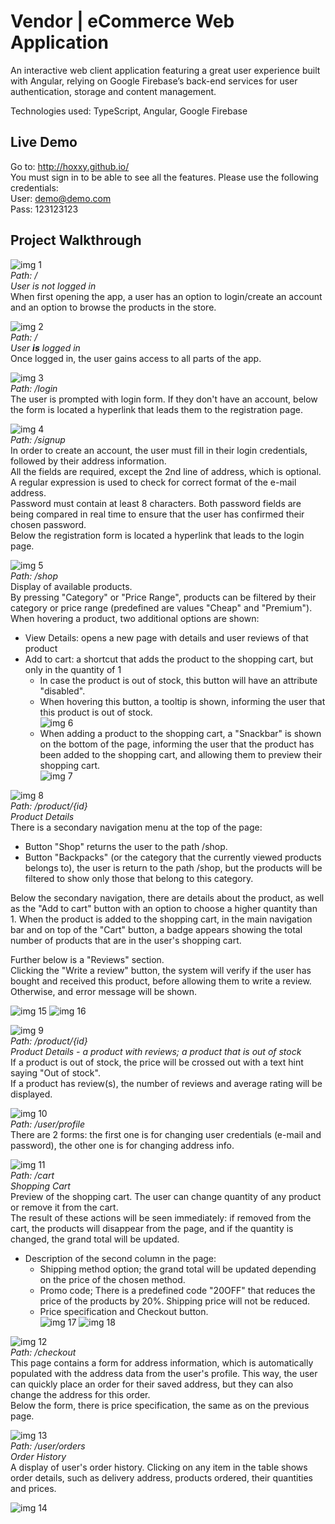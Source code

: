 # Vendor | eCommerce Web Application
An interactive web client application featuring a great user experience built with Angular, relying on Google
Firebase’s back-end services for user authentication, storage and content management.

Technologies used: TypeScript, Angular, Google Firebase

## Live Demo
Go to: http://hoxxy.github.io/  
You must sign in to be able to see all the features. Please use the following credentials:  
User: demo@demo.com  
Pass: 123123123  

## Project Walkthrough

![img 1](https://i.imgur.com/4PMHgD7.png)  
*Path: /*  
*User is not logged in*  
When first opening the app, a user has an option to login/create an account and an option to browse the products in the store.    

![img 2](https://i.imgur.com/tSQccUo.png)  
*Path: /*  
*User **is** logged in*  
Once logged in, the user gains access to all parts of the app.  

![img 3](https://i.imgur.com/RVMU29N.png)  
*Path: /login*  
The user is prompted with login form. If they don't have an account, below the form is located a hyperlink that leads them to the registration page.

![img 4](https://i.imgur.com/5dQDG57.png)  
*Path: /signup*  
In order to create an account, the user must fill in their login credentials, followed by their address information.  
All the fields are required, except the 2nd line of address, which is optional.  
A regular expression is used to check for correct format of the e-mail address.  
Password must contain at least 8 characters. Both password fields are being compared in real time to ensure that the user has confirmed their chosen password.  
Below the registration form is located a hyperlink that leads to the login page.  

![img 5](https://i.imgur.com/EzWGscr.png)  
*Path: /shop*  
Display of available products.  
By pressing "Category" or "Price Range", products can be filtered by their category or price range (predefined are values "Cheap" and "Premium").  
When hovering a product, two additional options are shown:  
- View Details: opens a new page with details and user reviews of that product  
- Add to cart: a shortcut that adds the product to the shopping cart, but only in the quantity of 1  
  - In case the product is out of stock, this button will have an attribute "disabled".  
  - When hovering this button, a tooltip is shown, informing the user that this product is out of stock.  
  ![img 6](https://i.imgur.com/u065ZOo.png)  
  - When adding a product to the shopping cart, a "Snackbar" is shown on the bottom of the page, informing the user that the product has been added to the shopping cart, and allowing them to preview their shopping cart.  
  ![img 7](https://i.imgur.com/k11pWPv.png)  
  
![img 8](https://i.imgur.com/tt4x3lE.png)  
*Path: /product/{id}*  
*Product Details*  
There is a secondary navigation menu at the top of the page:  
- Button "Shop" returns the user to the path /shop.  
- Button "Backpacks" (or the category that the currently viewed products belongs to), the user is return to the path /shop, but the products will be filtered to show only those that belong to this category.  

Below the secondary navigation, there are details about the product, as well as the "Add to cart" button with an option to choose a higher quantity than 1. When the product is added to the shopping cart, in the main navigation bar and on top of the "Cart" button, a badge appears showing the total number of products that are in the user's shopping cart.  

Further below is a "Reviews" section.  
Clicking the "Write a review" button, the system will verify if the user has bought and received this product, before allowing them to write a review. Otherwise, and error message will be shown.  

![img 15](https://i.imgur.com/XcMoMuN.png)
![img 16](https://i.imgur.com/JozvXmN.png)  



![img 9](https://i.imgur.com/851LaNg.png)  
*Path: /product/{id}*  
*Product Details - a product with reviews; a product that is out of stock*  
If a product is out of stock, the price will be crossed out with a text hint saying "Out of stock".  
If a product has review(s), the number of reviews and average rating will be displayed.  

![img 10](https://i.imgur.com/M3NBDu2.png)  
*Path: /user/profile*  
There are 2 forms: the first one is for changing user credentials (e-mail and password), the other one is for changing address info.  

![img 11](https://i.imgur.com/swnrQmE.png)  
*Path: /cart*  
*Shopping Cart*  
Preview of the shopping cart. The user can change quantity of any product or remove it from the cart.  
The result of these actions will be seen immediately: if removed from the cart, the products will disappear from the page, and if the quantity is changed, the grand total will be updated.  
- Description of the second column in the page:
  - Shipping method option; the grand total will be updated depending on the price of the chosen method.  
  - Promo code; There is a predefined code "20OFF" that reduces the price of the products by 20%. Shipping price will not be reduced.  
  - Price specification and Checkout button.  
  ![img 17](https://i.imgur.com/RiYDbJY.png)
  ![img 18](https://i.imgur.com/TuOKj6j.png)  
  
  
![img 12](https://i.imgur.com/MuKTZJ9.png)  
*Path: /checkout*  
This page contains a form for address information, which is automatically populated with the address data from the user's profile. This way, the user can quickly place an order for their saved address, but they can also change the address for this order.  
Below the form, there is price specification, the same as on the previous page.  

![img 13](https://i.imgur.com/OxmuUd7.png)  
*Path: /user/orders*  
*Order History*  
A display of user's order history. Clicking on any item in the table shows order details, such as delivery address, products ordered, their quantities and prices.  

![img 14](https://i.imgur.com/IgyTQtp.png)
